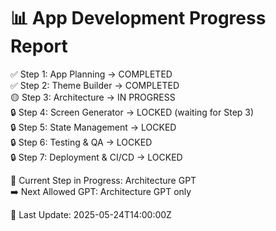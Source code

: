# 📊 App Development Progress Report

✅ Step 1: App Planning → COMPLETED  
✅ Step 2: Theme Builder → COMPLETED  
🟡 Step 3: Architecture → IN PROGRESS  
🔒 Step 4: Screen Generator → LOCKED (waiting for Step 3)  
🔒 Step 5: State Management → LOCKED  
🔒 Step 6: Testing & QA → LOCKED  
🔒 Step 7: Deployment & CI/CD → LOCKED  

📍 Current Step in Progress: Architecture GPT  
➡️ Next Allowed GPT: Architecture GPT only  

📅 Last Update: 2025-05-24T14:00:00Z
